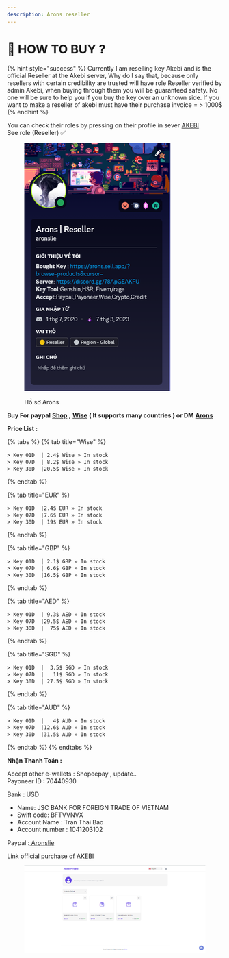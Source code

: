 ```yaml
---
description: Arons reseller
---
```


# 🔑 HOW TO BUY ?

{% hint style="success" %}
Currently I am reselling key Akebi and is the official Reseller at the Akebi server, Why do I say that, because only resellers with certain credibility are trusted will have role Reseller verified by admin Akebi, when buying through them you will be guaranteed safety. No one will be sure to help you if you buy the key over an unknown side. If you want to make a reseller of akebi must have their purchase invoice = > 1000$
{% endhint %}

You can check their roles by pressing on their profile in sever [AKEBI](https://discord.gg/akebi) \
See role (Reseller) ✅

<figure><img src="../.gitbook/assets/Screenshot 2023-10-03 101959.png" alt=""><figcaption><p>Hồ sơ Arons</p></figcaption></figure>

**Buy For paypal** [**Shop**](https://arons.sell.app/?browse=products\&cursor=) **,** [**Wise**](https://wise.com/invite/dic/tranthaib2) **( It supports many countries ) or DM** [**Arons** ](https://discord.com/users/727853330696634397)

**Price List :**

{% tabs %}
{% tab title="Wise" %}
```
> Key 01D  | 2.4$ Wise » In stock 
> Key 07D  | 8.2$ Wise » In stock 
> Key 30D  |20.5$ Wise » In stock
```
{% endtab %}

{% tab title="EUR" %}
```
> Key 01D  |2.4$ EUR » In stock
> Key 07D  |7.6$ EUR » In stock
> Key 30D  | 19$ EUR » In stock
```
{% endtab %}

{% tab title="GBP" %}
```
> Key 01D  | 2.1$ GBP » In stock
> Key 07D  | 6.6$ GBP » In stock 
> Key 30D  |16.5$ GBP » In stock
```
{% endtab %}

{% tab title="AED" %}
```
> Key 01D  | 9.3$ AED » In stock 
> Key 07D  |29.5$ AED » In stock
> Key 30D  |  75$ AED » In stock
```
{% endtab %}

{% tab title="SGD" %}
```
> Key 01D  |  3.5$ SGD » In stock 
> Key 07D  |   11$ SGD » In stock
> Key 30D  | 27.5$ SGD » In stock
```
{% endtab %}

{% tab title="AUD" %}
```
> Key 01D  |   4$ AUD » In stock 
> Key 07D  |12.6$ AUD » In stock
> Key 30D  |31.5$ AUD » In stock
```
{% endtab %}
{% endtabs %}

**Nhận Thanh Toán :**&#x20;

Accept other e-wallets : Shopeepay , update..\
Payoneer ID : 70440930

Bank : USD

* Name: JSC BANK FOR FOREIGN TRADE OF VIETNAM
* Swift code: BFTVVNVX
* Account Name : Tran Thai Bao
* Account number : 1041203102

Paypal :[ Aronslie](https://www.paypal.com/paypalme/aronslie)

Link official purchase of [AKEBI](https://akebi.mysellix.io/)

<figure><img src="../.gitbook/assets/Screenshot 2023-10-03 103943.png" alt=""><figcaption></figcaption></figure>
